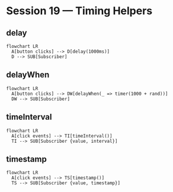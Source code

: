# Session 19 — Timing Helpers

## delay
```mermaid
flowchart LR
  A[button clicks] --> D[delay(1000ms)]
  D --> SUB[Subscriber]
```
## delayWhen
```mermaid
flowchart LR
  A[button clicks] --> DW[delayWhen(_ => timer(1000 + rand))]
  DW --> SUB[Subscriber]
```
## timeInterval
```mermaid
flowchart LR
  A[click events] --> TI[timeInterval()]
  TI --> SUB[Subscriber {value, interval}]
```
## timestamp
```mermaid
flowchart LR
  A[click events] --> TS[timestamp()]
  TS --> SUB[Subscriber {value, timestamp}]
```
